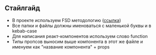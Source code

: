 ## Стайлгайд

- В проекте используем FSD методологию ([ссылка](https://feature-sliced.github.io/documentation/ru/docs/get-started/tutorial))
- Все папки и файлы должны именоваться с маленькой буквы и в kebab-case
- Для написания реакт-компонентов используем слово function
- Типы пропсов выносим выше компонента в этот же файле и именуем как "название компонента" + props
